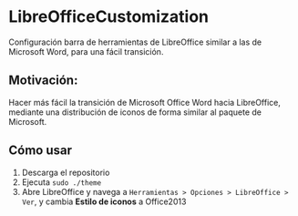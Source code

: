 # LibreOfficeCustomization
Configuración barra de herramientas de LibreOffice similar a las de Microsoft Word, para una fácil transición.

## Motivación:
Hacer más fácil la transición de Microsoft Office Word hacia LibreOffice, mediante una distribución de iconos de forma similar al paquete de Microsoft.

## Cómo usar

  1. Descarga el repositorio
  2. Ejecuta `sudo ./theme`
  3. Abre LibreOffice y navega a `Herramientas > Opciones > LibreOffice > Ver`, y cambia **Estilo de iconos** a Office2013

